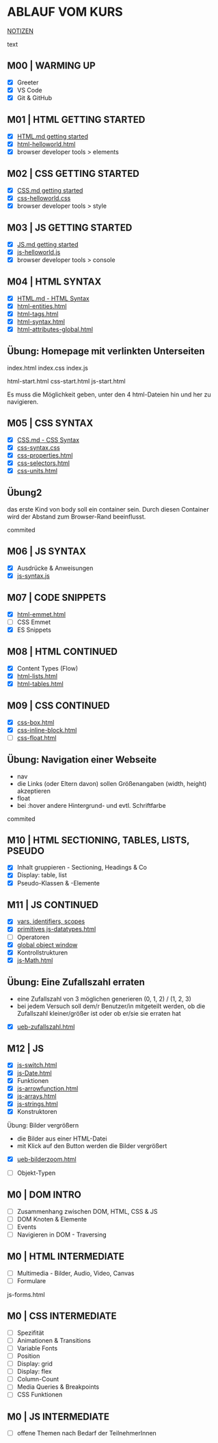 # ABLAUF VOM KURS

[NOTIZEN](./NOTES.md)

text

## M00 | WARMING UP

- [x] Greeter
- [x] VS Code
- [x] Git & GitHub

## M01 | HTML GETTING STARTED

- [x] [HTML.md getting started](./theory-app/slides/HTML.md#html--getting-started)
- [x] [html-helloworld.html](./theory-app/html-helloworld.html) <!-- Beim ersten Mal klick einfach auf den Link, um die Datei anzulegen -->
- [x] browser developer tools > elements

## M02 | CSS GETTING STARTED

- [x] [CSS.md getting started](./theory-app/slides/CSS.md#css--getting-started)
- [x] [css-helloworld.css](./theory-app/css-helloworld.css) <!-- Beim ersten Mal klick einfach auf den Link, um die Datei anzulegen -->
- [x] browser developer tools > style

## M03 | JS GETTING STARTED

- [x] [JS.md getting started](./theory-app/slides/JS.md#js--getting-started)
- [x] [js-helloworld.js](./theory-app/js-helloworld.js) <!-- Beim ersten Mal klick einfach auf den Link, um die Datei anzulegen -->
- [x] browser developer tools > console

## M04 | HTML SYNTAX

- [x] [HTML.md - HTML Syntax](./theory-app/slides/HTML.md#html--syntax)
- [x] [html-entities.html](./theory-app/html-entities.html)
- [x] [html-tags.html](./theory-app/html-tags.html)
- [x] [html-syntax.html](./theory-app/html-syntax.html)
- [x] [html-attributes-global.html](./theory-app/html-attributes-global.html)

## Übung: Homepage mit verlinkten Unterseiten

index.html
index.css
index.js

html-start.html
css-start.html
js-start.html

Es muss die Möglichkeit geben, unter den 4 html-Dateien hin und her zu navigieren.

<!-- <a href=""></a> -->

## M05 | CSS SYNTAX

- [x] [CSS.md - CSS Syntax](./theory-app/slides/CSS.md#css--syntax)
- [x] [css-syntax.css](./theory-app/css-syntax.css)
- [x] [css-properties.html](./theory-app/css-properties.html)
- [x] [css-selectors.html](./theory-app/css-selectors.html)
- [x] [css-units.html](./theory-app/css-units.html)

## Übung2

das erste Kind von body soll ein container sein.
Durch diesen Container wird der Abstand zum Browser-Rand beeinflusst.

commited

## M06 | JS SYNTAX

- [x] Ausdrücke & Anweisungen
- [x] [js-syntax.js](./theory-app/js-syntax.js)

## M07 | CODE SNIPPETS

- [x] [html-emmet.html](./theory-app/html-emmet.html)
- [ ] CSS Emmet
- [x] ES Snippets

## M08 | HTML CONTINUED

- [x] Content Types (Flow)
- [x] [html-lists.html](./theory-app/html-lists.html)
- [x] [html-tables.html](./theory-app/html-tables.html)

## M09 | CSS CONTINUED

- [x] [css-box.html](./theory-app/css-box.html)
- [x] [css-inline-block.html](./theory-app/css-inline-block.html)
- [ ] [css-float.html](./theory-app/css-float.html)

## Übung: Navigation einer Webseite

- nav
- die Links (oder Eltern davon) sollen Größenangaben (width, height) akzeptieren
- float
- bei :hover andere Hintergrund- und evtl. Schriftfarbe

commited

## M10 | HTML SECTIONING, TABLES, LISTS, PSEUDO

- [x] Inhalt gruppieren - Sectioning, Headings & Co
- [x] Display: table, list
- [x] Pseudo-Klassen & -Elemente

## M11 | JS CONTINUED

- [x] [vars, identifiers, scopes](./theory-app/js-variables-identifiers-scopes.html)
- [x] [primitives js-datatypes.html](./theory-app/js-datatypes.html)
- [ ] Operatoren
- [x] [global object window](./theory-app/js-window.html)
- [x] Kontrollstrukturen
- [x] [js-Math.html](./theory-app/js-Math.html)

## Übung: Eine Zufallszahl erraten

- eine Zufallszahl von 3 möglichen generieren (0, 1, 2) / (1, 2, 3)
- bei jedem Versuch soll dem/r Benutzer/in mitgeteilt werden, ob die Zufallszahl kleiner/größer ist oder ob er/sie sie erraten hat
- [x] [ueb-zufallszahl.html](./theory-app/ueb-zufallszahl.html)

## M12 | JS

- [x] [js-switch.html](./theory-app/js-switch.html)
- [x] [js-Date.html](./theory-app/js-Date.html)
- [x] Funktionen
- [x] [js-arrowfunction.html](./theory-app/js-arrowfunction.html)
- [x] [js-arrays.html](./theory-app/js-arrays.html)
- [x] [js-strings.html](./theory-app/js-strings.html)
- [x] Konstruktoren

Übung: Bilder vergrößern

- die Bilder aus einer HTML-Datei
- mit Klick auf den Button werden die Bilder vergrößert
- [x] [ueb-bilderzoom.html](./theory-app/ueb-bilderzoom.html)



- [ ] Objekt-Typen


## M0 | DOM INTRO

- [ ] Zusammenhang zwischen DOM, HTML, CSS & JS
- [ ] DOM Knoten & Elemente
- [ ] Events
- [ ] Navigieren in DOM - Traversing

## M0 | HTML INTERMEDIATE

- [ ] Multimedia - Bilder, Audio, Video, Canvas
- [ ] Formulare

js-forms.html

## M0 | CSS INTERMEDIATE

- [ ] Spezifität
- [ ] Animationen & Transitions
- [ ] Variable Fonts
- [ ] Position
- [ ] Display: grid
- [ ] Display: flex
- [ ] Column-Count
- [ ] Media Queries & Breakpoints
- [ ] CSS Funktionen

## M0 | JS INTERMEDIATE

- [ ] offene Themen nach Bedarf der TeilnehmerInnen
